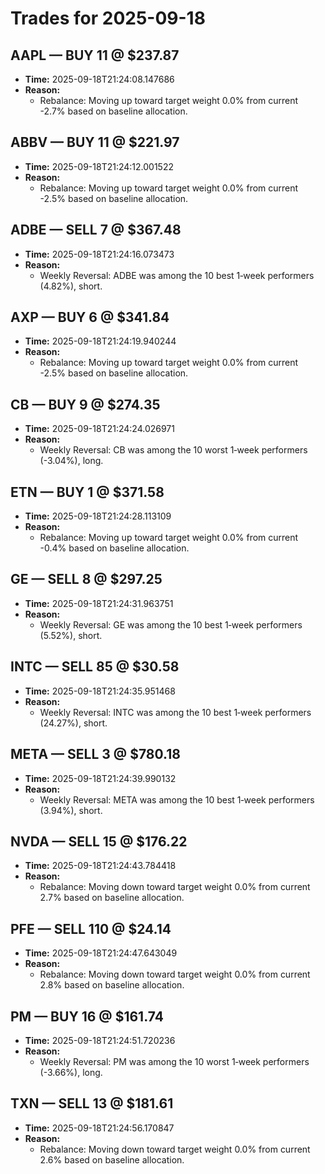 # Trades for 2025-09-18

## AAPL — BUY 11 @ $237.87
- **Time:** 2025-09-18T21:24:08.147686
- **Reason:**
  - Rebalance: Moving up toward target weight 0.0% from current -2.7% based on baseline allocation.

## ABBV — BUY 11 @ $221.97
- **Time:** 2025-09-18T21:24:12.001522
- **Reason:**
  - Rebalance: Moving up toward target weight 0.0% from current -2.5% based on baseline allocation.

## ADBE — SELL 7 @ $367.48
- **Time:** 2025-09-18T21:24:16.073473
- **Reason:**
  - Weekly Reversal: ADBE was among the 10 best 1‑week performers (4.82%), short.

## AXP — BUY 6 @ $341.84
- **Time:** 2025-09-18T21:24:19.940244
- **Reason:**
  - Rebalance: Moving up toward target weight 0.0% from current -2.5% based on baseline allocation.

## CB — BUY 9 @ $274.35
- **Time:** 2025-09-18T21:24:24.026971
- **Reason:**
  - Weekly Reversal: CB was among the 10 worst 1‑week performers (-3.04%), long.

## ETN — BUY 1 @ $371.58
- **Time:** 2025-09-18T21:24:28.113109
- **Reason:**
  - Rebalance: Moving up toward target weight 0.0% from current -0.4% based on baseline allocation.

## GE — SELL 8 @ $297.25
- **Time:** 2025-09-18T21:24:31.963751
- **Reason:**
  - Weekly Reversal: GE was among the 10 best 1‑week performers (5.52%), short.

## INTC — SELL 85 @ $30.58
- **Time:** 2025-09-18T21:24:35.951468
- **Reason:**
  - Weekly Reversal: INTC was among the 10 best 1‑week performers (24.27%), short.

## META — SELL 3 @ $780.18
- **Time:** 2025-09-18T21:24:39.990132
- **Reason:**
  - Weekly Reversal: META was among the 10 best 1‑week performers (3.94%), short.

## NVDA — SELL 15 @ $176.22
- **Time:** 2025-09-18T21:24:43.784418
- **Reason:**
  - Rebalance: Moving down toward target weight 0.0% from current 2.7% based on baseline allocation.

## PFE — SELL 110 @ $24.14
- **Time:** 2025-09-18T21:24:47.643049
- **Reason:**
  - Rebalance: Moving down toward target weight 0.0% from current 2.8% based on baseline allocation.

## PM — BUY 16 @ $161.74
- **Time:** 2025-09-18T21:24:51.720236
- **Reason:**
  - Weekly Reversal: PM was among the 10 worst 1‑week performers (-3.66%), long.

## TXN — SELL 13 @ $181.61
- **Time:** 2025-09-18T21:24:56.170847
- **Reason:**
  - Rebalance: Moving down toward target weight 0.0% from current 2.6% based on baseline allocation.

